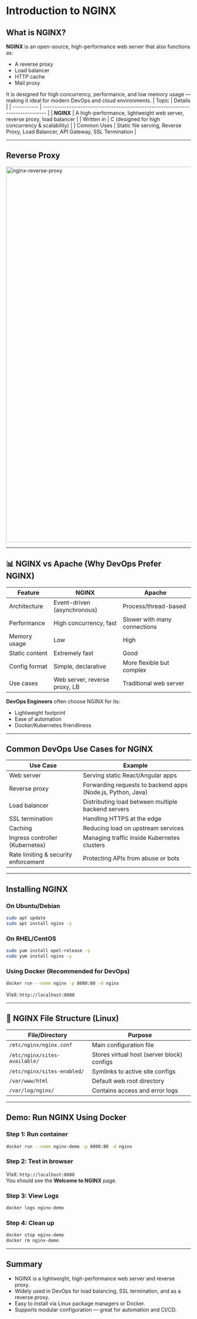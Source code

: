 # Introduction to NGINX

## What is NGINX?

**NGINX** is an open-source, high-performance web server that also functions as:
- A reverse proxy
- Load balancer
- HTTP cache
- Mail proxy

It is designed for high concurrency, performance, and low memory usage — making it ideal for modern DevOps and cloud environments.
| Topic       | Details                                                                         |
| ----------- | ------------------------------------------------------------------------------- |
| **NGINX**   | A high-performance, lightweight web server, reverse proxy, load balancer        |
| Written in  | C (designed for high concurrency & scalability)                                 |
| Common Uses | Static file serving, Reverse Proxy, Load Balancer, API Gateway, SSL Termination |

---

## Reverse Proxy

<img width="1536" height="1024" alt="nginx-reverse-proxy" src="https://github.com/user-attachments/assets/1c9fbec8-b7b6-4385-bf96-dd6598842b81" />

---

## 📊 NGINX vs Apache (Why DevOps Prefer NGINX)

| Feature         | NGINX                          | Apache                      |
|-----------------|--------------------------------|-----------------------------|
| Architecture    | Event-driven (asynchronous)    | Process/thread-based        |
| Performance     | High concurrency, fast         | Slower with many connections|
| Memory usage    | Low                            | High                        |
| Static content  | Extremely fast                 | Good                        |
| Config format   | Simple, declarative            | More flexible but complex   |
| Use cases       | Web server, reverse proxy, LB  | Traditional web server      |

**DevOps Engineers** often choose NGINX for its:
- Lightweight footprint
- Ease of automation
- Docker/Kubernetes friendliness

---

## Common DevOps Use Cases for NGINX

| Use Case                              | Example                                                                 |
|--------------------------------------|-------------------------------------------------------------------------|
| Web server                           | Serving static React/Angular apps                                      |
| Reverse proxy                        | Forwarding requests to backend apps (Node.js, Python, Java)            |
| Load balancer                        | Distributing load between multiple backend servers                     |
| SSL termination                      | Handling HTTPS at the edge                                             |
| Caching                              | Reducing load on upstream services                                     |
| Ingress controller (Kubernetes)      | Managing traffic inside Kubernetes clusters                            |
| Rate limiting & security enforcement | Protecting APIs from abuse or bots                                     |

---

## Installing NGINX

### On Ubuntu/Debian
```bash
sudo apt update
sudo apt install nginx -y
```

### On RHEL/CentOS
```bash
sudo yum install epel-release -y
sudo yum install nginx -y
```

### Using Docker (Recommended for DevOps)
```bash
docker run --name nginx -p 8080:80 -d nginx
```

Visit: `http://localhost:8080`

---

## 📁 NGINX File Structure (Linux)

| File/Directory        | Purpose                                      |
|-----------------------|----------------------------------------------|
| `/etc/nginx/nginx.conf` | Main configuration file                     |
| `/etc/nginx/sites-available/` | Stores virtual host (server block) configs |
| `/etc/nginx/sites-enabled/`   | Symlinks to active site configs         |
| `/var/www/html`       | Default web root directory                   |
| `/var/log/nginx/`     | Contains access and error logs               |

---

## Demo: Run NGINX Using Docker

### Step 1: Run container
```bash
docker run --name nginx-demo -p 8080:80 -d nginx
```

### Step 2: Test in browser
Visit: `http://localhost:8080`  
You should see the **Welcome to NGINX** page.

### Step 3: View Logs
```bash
docker logs nginx-demo
```

### Step 4: Clean up
```bash
docker stop nginx-demo
docker rm nginx-demo
```

---

## Summary

- NGINX is a lightweight, high-performance web server and reverse proxy.
- Widely used in DevOps for load balancing, SSL termination, and as a reverse proxy.
- Easy to install via Linux package managers or Docker.
- Supports modular configuration — great for automation and CI/CD.